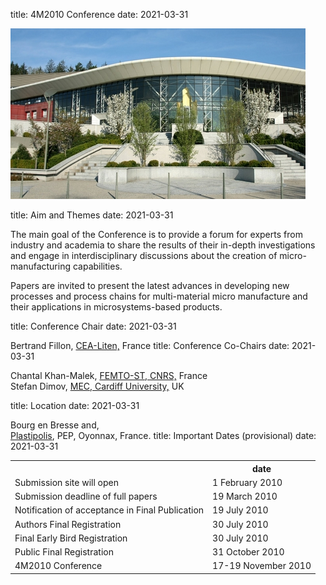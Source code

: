 title: 4M2010 Conference
date: 2021-03-31

![PEP,Plastipolis, Oyonnax, France](/images/pep-for-web.jpg )

title: Aim and Themes
date: 2021-03-31

The main goal of the Conference is to provide a forum for experts from industry
and academia to share the results of their in-depth investigations and engage in
interdisciplinary discussions about the creation of micro-manufacturing capabilities.

Papers are invited to present the latest advances in developing new processes
and process chains for multi-material micro manufacture and their applications
in microsystems-based products.
<!--break-->
title: Conference Chair
date: 2021-03-31

Bertrand Fillon, [CEA-Liten,](http://www-liten.cea.fr/index_uk.htm) France
title: Conference Co-Chairs
date: 2021-03-31

Chantal Khan-Malek, [FEMTO-ST, CNRS,](http://www.femto-st.fr/) France  
Stefan Dimov, [MEC, Cardiff University,](http://www.mec.cf.ac.uk/) UK

title: Location
date: 2021-03-31

Bourg en Bresse and,  
[Plastipolis](http://www.plastipolis.fr/), PEP, Oyonnax, France.
title: Important Dates (provisional)
date: 2021-03-31

<table class="info" style="width:100%;">
<tr><th>&nbsp;</th><th>date</th></tr>
<tr><td>Submission site will open</td><td>1 February 2010 </td></tr>
<tr><td>Submission deadline of full papers</td><td>19 March 2010</td></tr> 
<tr class="current"><td>Notification of acceptance in Final Publication</td><td>19 July 2010</td></tr> 
<tr><td>Authors Final Registration</td><td>30 July 2010</td></tr>
<tr><td>Final Early Bird Registration</td><td>30 July 2010</td></tr>
<tr><td>Public Final Registration</td><td>31 October 2010</td></tr>
<tr class="main-event"><td>4M2010 Conference</td><td>17-19 November 2010</td></tr> 
</table>
